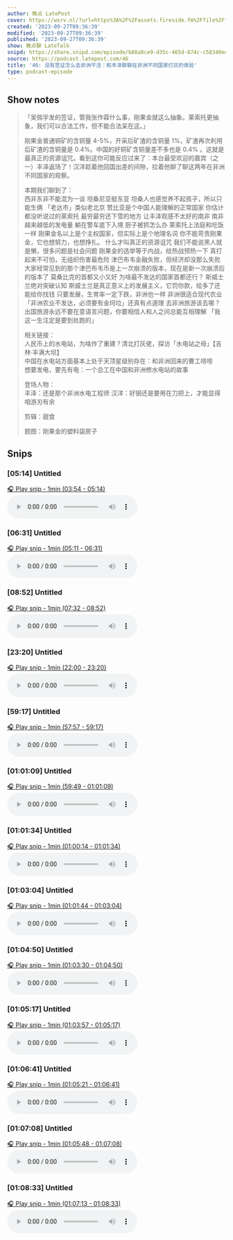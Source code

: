 ```yaml
---
author: 晚点 LatePost
cover: https://wsrv.nl/?url=https%3A%2F%2Fassets.fireside.fm%2Ffile%2Ffireside-images-2024%2Fpodcasts%2Fimages%2F1%2F19a49f52-28ee-4e25-b8e9-4f0ee70917e0%2Fcover.jpg%3Fv%3D5&w=200&h=200
created: '2023-09-27T09:36:39'
modified: '2023-09-27T09:36:39'
published: '2023-09-27T09:36:39'
show: 晚点聊 LateTalk
snipd: https://share.snipd.com/episode/b88a8ce9-d35c-465d-874c-c58340eef2da
source: https://podcast.latepost.com/46
title: '46: 没有签证怎么去非洲干活：和丰泽聊聊在非洲不同国家打灰的体验'
type: podcast-episode
---
```



## Show notes
> 「吴佩孚发的签证，管我张作霖什么事，刚果金就这么抽象。莱索托更抽象，我们可以合法工作，但不能合法呆在这。」
> 
> 
> 刚果金普通铜矿的含铜量 4-5%，开采后矿渣的含铜量 1%，矿渣再次利用后矿渣的含铜量是 0.4%。中国的好铜矿含铜量差不多也是 0.4% 。这就是最真正的资源诅咒。看到这你可能反应过来了：本台最受欢迎的嘉宾（之一）丰泽返场了！汉洋趁着他回国出差的间隙，拉着他聊了聊这两年在非洲不同国家的观察。
> 
> 
> 本期我们聊到了：  
> 西非东非不能混为一谈 
> 坦桑尼亚挺东亚 
> 坦桑人也感觉养不起孩子，所以只能生俩 
> 「老达市」类似老北京 
> 赞比亚是个中国人能理解的正常国家 
> 你估计都没听说过的莱索托 
> 最穷最穷还下雪的地方 
> 让丰泽观感不太好的南非 
> 南非越来越低的发电量 
> 躺在警车底下入境 
> 厨子被抓怎么办 
> 莱索托上法庭和吃饭一样 
> 刚果金名以上是个主权国家，但实际上是个地理名词 
> 你不能苛责刚果金，它也想努力，也想挣扎。 
> 什么才叫真正的资源诅咒 
> 我们不能说黑人就是懒，很多问题是社会问题 
> 刚果金的选举等于内战，给热战预热一下 
> 真打起来不可怕，无组织伤害最危险 
> 津巴布韦金融失败，但经济却没那么失败 
> 大家经常见到的那个津巴布韦币是上一次崩溃的版本，现在是新一次崩溃后的版本了 
> 莫桑比克的首都又小又好 
> 为啥最不发达的国家首都还行？ 
> 斯威士兰绝对突破认知 
> 斯威士兰是真正意义上的发展主义，它罚你款，给多了还能给你找钱 
> 只要发展，生育率一定下跌，非洲也一样 
> 非洲很适合现代农业 
> 「非洲农业不发达，必须要有金坷垃」还真有点道理 
> 去非洲旅游该去哪？ 
> 出国旅游永远不要在意语言问题，你要相信人和人之间总能互相理解 
> 「我这一生注定是要到处跑的」
> 
> 
> 相关链接：  
> 人民币上的水电站，为啥炸了重建？清北打灰佬，探访「水电站之母」【吉林·丰满大坝】  
> 中国在水电站方面基本上处于天顶星级别存在：和非洲回来的曹工唠唠  
> 想要发电，要先有电：一个总工在中国和非洲修水电站的故事 
> 
> 
> 登场人物：  
> 丰泽：还是那个非洲水电工程师 
> 汉洋：好钢还是要用在刀把上，才能显得咱游刃有余
> 
> 
> 剪辑：甜食 
> 
> 
> 题图：刚果金的塑料袋房子

## Snips
### [05:14] Untitled
[🎧 Play snip - 1min️ (03:54 - 05:14)](https://share.snipd.com/snip/a51a47ba-fd01-40c3-9669-654e3fc74a7e)
<audio controls> <source src="https://aphid.fireside.fm/d/1437767933/19a49f52-28ee-4e25-b8e9-4f0ee70917e0/bd251c6e-bb32-46e0-8f34-a4b6cb8bcf9e.mp3#t=03:54,05:14"> </audio>
### [06:31] Untitled
[🎧 Play snip - 1min️ (05:11 - 06:31)](https://share.snipd.com/snip/a143b1d9-6b0c-4f67-b050-ada350dd5d46)
<audio controls> <source src="https://aphid.fireside.fm/d/1437767933/19a49f52-28ee-4e25-b8e9-4f0ee70917e0/bd251c6e-bb32-46e0-8f34-a4b6cb8bcf9e.mp3#t=05:11,06:31"> </audio>
### [08:52] Untitled
[🎧 Play snip - 1min️ (07:32 - 08:52)](https://share.snipd.com/snip/8374c9d2-d886-4c6c-ac28-27565c4d5eef)
<audio controls> <source src="https://aphid.fireside.fm/d/1437767933/19a49f52-28ee-4e25-b8e9-4f0ee70917e0/bd251c6e-bb32-46e0-8f34-a4b6cb8bcf9e.mp3#t=07:32,08:52"> </audio>
### [23:20] Untitled
[🎧 Play snip - 1min️ (22:00 - 23:20)](https://share.snipd.com/snip/8fa3540e-c187-41c2-8802-e42a1ba70aac)
<audio controls> <source src="https://aphid.fireside.fm/d/1437767933/19a49f52-28ee-4e25-b8e9-4f0ee70917e0/bd251c6e-bb32-46e0-8f34-a4b6cb8bcf9e.mp3#t=22:00,23:20"> </audio>
### [59:17] Untitled
[🎧 Play snip - 1min️ (57:57 - 59:17)](https://share.snipd.com/snip/ec4cd351-8eec-477b-ade2-9dc058a3af03)
<audio controls> <source src="https://aphid.fireside.fm/d/1437767933/19a49f52-28ee-4e25-b8e9-4f0ee70917e0/bd251c6e-bb32-46e0-8f34-a4b6cb8bcf9e.mp3#t=57:57,59:17"> </audio>
### [01:01:09] Untitled
[🎧 Play snip - 1min️ (59:49 - 01:01:09)](https://share.snipd.com/snip/a9390348-adb8-47c5-9e4c-be8960d6d950)
<audio controls> <source src="https://aphid.fireside.fm/d/1437767933/19a49f52-28ee-4e25-b8e9-4f0ee70917e0/bd251c6e-bb32-46e0-8f34-a4b6cb8bcf9e.mp3#t=59:49,01:01:09"> </audio>
### [01:01:34] Untitled
[🎧 Play snip - 1min️ (01:00:14 - 01:01:34)](https://share.snipd.com/snip/0d79ca36-5041-4918-aaf8-905f4a1aeb70)
<audio controls> <source src="https://aphid.fireside.fm/d/1437767933/19a49f52-28ee-4e25-b8e9-4f0ee70917e0/bd251c6e-bb32-46e0-8f34-a4b6cb8bcf9e.mp3#t=01:00:14,01:01:34"> </audio>
### [01:03:04] Untitled
[🎧 Play snip - 1min️ (01:01:44 - 01:03:04)](https://share.snipd.com/snip/1d1677e8-89a1-4139-a159-4647e696a7d2)
<audio controls> <source src="https://aphid.fireside.fm/d/1437767933/19a49f52-28ee-4e25-b8e9-4f0ee70917e0/bd251c6e-bb32-46e0-8f34-a4b6cb8bcf9e.mp3#t=01:01:44,01:03:04"> </audio>
### [01:04:50] Untitled
[🎧 Play snip - 1min️ (01:03:30 - 01:04:50)](https://share.snipd.com/snip/cc77c388-5704-4171-a304-764dab2f8f9b)
<audio controls> <source src="https://aphid.fireside.fm/d/1437767933/19a49f52-28ee-4e25-b8e9-4f0ee70917e0/bd251c6e-bb32-46e0-8f34-a4b6cb8bcf9e.mp3#t=01:03:30,01:04:50"> </audio>
### [01:05:17] Untitled
[🎧 Play snip - 1min️ (01:03:57 - 01:05:17)](https://share.snipd.com/snip/ffc9cf65-8185-4010-aaf2-dfea668c76ff)
<audio controls> <source src="https://aphid.fireside.fm/d/1437767933/19a49f52-28ee-4e25-b8e9-4f0ee70917e0/bd251c6e-bb32-46e0-8f34-a4b6cb8bcf9e.mp3#t=01:03:57,01:05:17"> </audio>
### [01:06:41] Untitled
[🎧 Play snip - 1min️ (01:05:21 - 01:06:41)](https://share.snipd.com/snip/d13d751c-de2d-433c-b242-e76361a71116)
<audio controls> <source src="https://aphid.fireside.fm/d/1437767933/19a49f52-28ee-4e25-b8e9-4f0ee70917e0/bd251c6e-bb32-46e0-8f34-a4b6cb8bcf9e.mp3#t=01:05:21,01:06:41"> </audio>
### [01:07:08] Untitled
[🎧 Play snip - 1min️ (01:05:48 - 01:07:08)](https://share.snipd.com/snip/2dfcac14-279b-45af-bc0c-e5e7e986aa67)
<audio controls> <source src="https://aphid.fireside.fm/d/1437767933/19a49f52-28ee-4e25-b8e9-4f0ee70917e0/bd251c6e-bb32-46e0-8f34-a4b6cb8bcf9e.mp3#t=01:05:48,01:07:08"> </audio>
### [01:08:33] Untitled
[🎧 Play snip - 1min️ (01:07:13 - 01:08:33)](https://share.snipd.com/snip/06911b28-f725-4df6-8586-00fe185acec6)
<audio controls> <source src="https://aphid.fireside.fm/d/1437767933/19a49f52-28ee-4e25-b8e9-4f0ee70917e0/bd251c6e-bb32-46e0-8f34-a4b6cb8bcf9e.mp3#t=01:07:13,01:08:33"> </audio>
